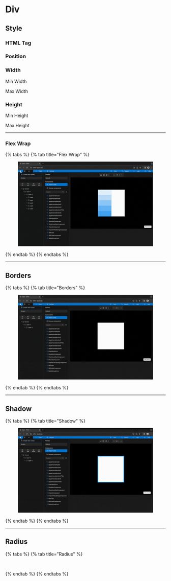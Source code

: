 # Div

## Style

### HTML Tag

### Position

### Width

Min Width

Max Width

### Height

Min Height

Max Height

***

### Flex Wrap

{% tabs %}
{% tab title="Flex Wrap" %}
<figure><img src="../../../.gitbook/assets/Select_flex_wrap-min.gif" alt=""><figcaption></figcaption></figure>
{% endtab %}
{% endtabs %}

***

## Borders

{% tabs %}
{% tab title="Borders" %}
<figure><img src="../../../.gitbook/assets/Adjust_border_color-min.gif" alt=""><figcaption></figcaption></figure>
{% endtab %}
{% endtabs %}

***

## Shadow

{% tabs %}
{% tab title="Shadow" %}
<figure><img src="../../../.gitbook/assets/Adjust_Shadow-min.gif" alt=""><figcaption></figcaption></figure>
{% endtab %}
{% endtabs %}

***

## Radius

{% tabs %}
{% tab title="Radius" %}
<figure><img src="../../../.gitbook/assets/Adjust_radius-min.gif" alt=""><figcaption></figcaption></figure>
{% endtab %}
{% endtabs %}

